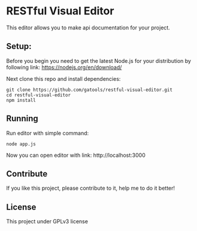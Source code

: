 # RESTful Visual Editor

This editor allows you to make api documentation for your project.

## Setup:
Before you begin you need to get the latest Node.js for your distribution by following link: https://nodejs.org/en/download/

Next clone this repo and install dependencies:
```shell
git clone https://github.com/gatools/restful-visual-editor.git
cd restful-visual-editor
npm install
```

## Running
Run editor with simple command:
```shell
node app.js
```

Now you can open editor with link: http://localhost:3000

## Contribute
If you like this project, please contribute to it, help me to do it better!

## License
This project under GPLv3 license
